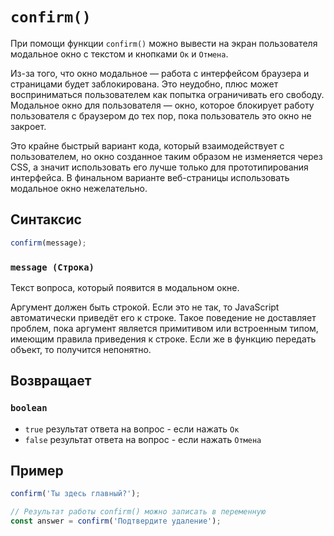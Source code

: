 # `confirm()`

При помощи функции `confirm()` можно вывести на экран пользователя модальное окно с текстом и кнопками `Ок` и `Отмена`.

Из-за того, что окно модальное — работа с интерфейсом браузера и страницами будет заблокирована. Это неудобно, плюс может восприниматься пользователем как попытка ограничивать его свободу. Модальное окно для пользователя — окно, которое блокирует работу пользователя с браузером до тех пор, пока пользователь это окно не закроет.

Это крайне быстрый вариант кода, который взаимодействует с пользователем, но окно созданное таким образом не изменяется через CSS, а значит использовать его лучше только для прототипирования интерфейса. В финальном варианте веб-страницы использовать модальное окно нежелательно.

## Синтаксис

```js
confirm(message);
```

### `message (Строка)`

Текст вопроса, который появится в модальном окне.

Аргумент должен быть строкой. Если это не так, то JavaScript автоматически приведёт его к строке. Такое поведение не доставляет проблем, пока аргумент является примитивом или встроенным типом, имеющим правила приведения к строке. Если же в функцию передать объект, то получится непонятно.

## Возвращает

### `boolean`

- `true` результат ответа на вопрос - если нажать `Ок`
- `false` результат ответа на вопрос - если нажать `Отмена`

## Пример

```js
confirm('Ты здесь главный?');

// Результат работы confirm() можно записать в переменную
const answer = confirm('Подтвердите удаление');
```
